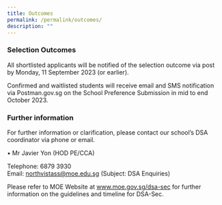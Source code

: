 ```yaml
---
title: Outcomes
permalink: /permalink/outcomes/
description: ""
---
```

### **Selection Outcomes**

All shortlisted applicants will be notified of the selection outcome via post by Monday, 11 September 2023 (or earlier). 

Confirmed and waitlisted students will receive email and SMS notification via Postman.gov.sg on the School Preference Submission in mid to end October 2023.

### **Further information**

For further information or clarification, please contact our school’s DSA coordinator via phone or email. 

•	Mr Javier Yon (HOD PE/CCA) 

Telephone: 	6879 3930 	
Email: 		northvistass@moe.edu.sg (Subject: DSA Enquiries)


Please refer to MOE Website at www.moe.gov.sg/dsa-sec for further information on the guidelines and timeline for DSA-Sec.